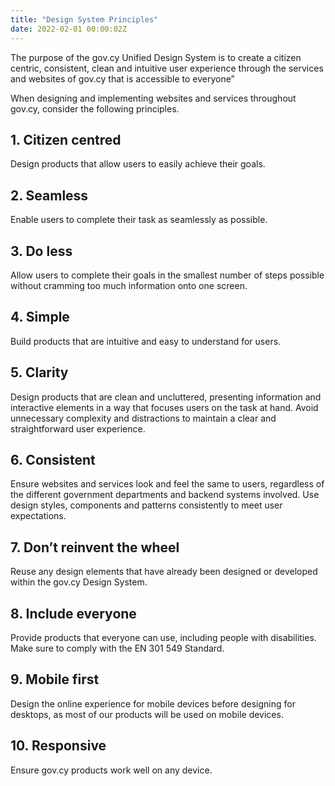 ```yaml
---
title: "Design System Principles"
date: 2022-02-01 00:00:02Z
--- 
```

The purpose of the gov.cy Unified Design System is to create a citizen centric, consistent, clean and intuitive user experience through the services and websites of gov.cy that is accessible to everyone”​

When designing and implementing websites and services throughout gov.cy, consider the following principles.
 
## 1. Citizen centred 
Design products that allow users to easily achieve their goals.
## 2. Seamless
Enable users to complete their task as seamlessly as possible.
## 3. Do less
Allow users to complete their goals in the smallest number of steps possible without cramming too much information onto one screen.
## 4. Simple
Build products that are intuitive and easy to understand for users.
## 5. Clarity
Design products that are clean and uncluttered, presenting information and interactive elements in a way that focuses users on the task at hand. Avoid unnecessary complexity and distractions to maintain a clear and straightforward user experience.
## 6. Consistent
Ensure websites and services look and feel the same to users, regardless of the different government departments and backend systems involved. Use design styles, components and patterns consistently to meet user expectations.
## 7. Don’t reinvent the wheel
Reuse any design elements that have already been designed or developed within the gov.cy Design System.
## 8. Include everyone
Provide products that everyone can use, including people with disabilities. Make sure to comply with the EN 301 549 Standard.
## 9. Mobile first
Design the online experience for mobile devices before designing for desktops, as most of our products will be used on mobile devices.
## 10. Responsive​
Ensure gov.cy products work well on any device.